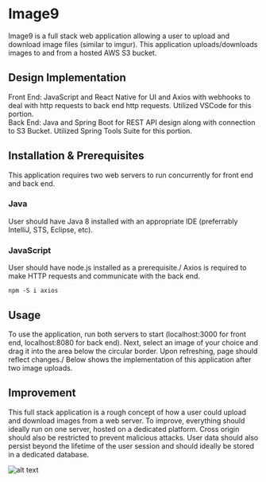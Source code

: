# Image9
Image9 is a full stack web application allowing a user to upload and download image files (similar to imgur). This application uploads/downloads images to and from a hosted AWS S3 bucket.

## Design Implementation
Front End: JavaScript and React Native for UI and Axios with webhooks to deal with http requests to back end http requests. Utilized VSCode for this portion.\
Back End: Java and Spring Boot for REST API design along with connection to S3 Bucket. Utilized Spring Tools Suite for this portion.

## Installation & Prerequisites 
This application requires two web servers to run concurrently for front end and back end.
### Java
User should have Java 8 installed with an appropriate IDE (preferrably IntelliJ, STS, Eclipse, etc).

### JavaScript
User should have node.js installed as a prerequisite./
Axios is required to make HTTP requests and communicate with the back end.
```
npm -S i axios
```

## Usage
To use the application, run both servers to start (localhost:3000 for front end, localhost:8080 for back end).
Next, select an image of your choice and drag it into the area below the circular border. Upon refreshing, page should reflect changes./
Below shows the implementation of this application after two image uploads.

## Improvement
This full stack application is a rough concept of how a user could upload and download images from a web server. To improve, everything should ideally run on one server, hosted on a dedicated platform. Cross origin should also be restricted to prevent malicious attacks. User data should also persist beyond the lifetime of the user session and should ideally be stored in a dedicated database. 

![alt text](https://i.imgur.com/hNJfUIa.png)

